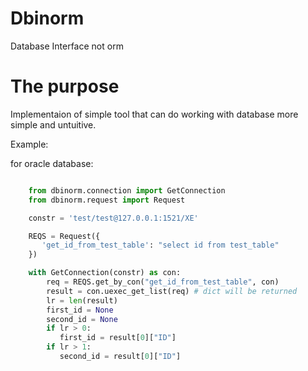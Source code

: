 # Dbinorm

Database Interface not orm

# The purpose

Implementaion of simple tool that can do working with
database more simple and untuitive.

Example:

for oracle database:

```python

    from dbinorm.connection import GetConnection
    from dbinorm.request import Request

    constr = 'test/test@127.0.0.1:1521/XE'

    REQS = Request({
       'get_id_from_test_table': "select id from test_table"
    })

    with GetConnection(constr) as con:
        req = REQS.get_by_con("get_id_from_test_table", con)
        result = con.uexec_get_list(req) # dict will be returned
        lr = len(result)
        first_id = None
        second_id = None
        if lr > 0:
           first_id = result[0]["ID"]
        if lr > 1:
           second_id = result[0]["ID"]
```